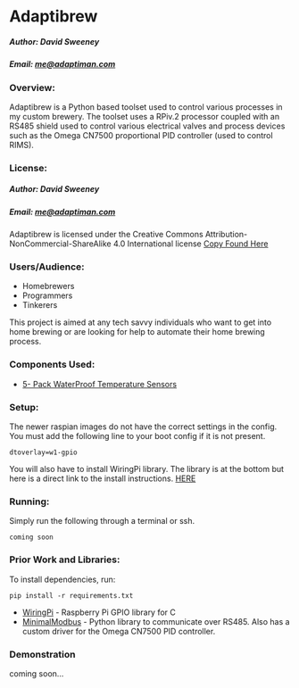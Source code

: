 # Adaptibrew
##### Author: David Sweeney
##### Email:  me@adaptiman.com

### Overview:
Adaptibrew is a Python based toolset used to control various processes in my custom brewery. The toolset uses a RPiv.2 processor coupled with an RS485 shield used to control various electrical valves and process devices such as the Omega CN7500 proportional PID controller (used to control RIMS).

### License:
##### Author: David Sweeney
##### Email:  me@adaptiman.com
Adaptibrew is licensed under the Creative Commons Attribution-NonCommercial-ShareAlike 4.0 International license [Copy Found Here](http://creativecommons.org/licenses/by-nc-sa/4.0/)

### Users/Audience:
 * Homebrewers
 * Programmers
 * Tinkerers

This project is aimed at any tech savvy individuals who want to get into home brewing or are looking for help to automate their home brewing process.

### Components Used:
 * [5- Pack WaterProof Temperature Sensors](http://www.amazon.com/gp/product/B00EU70ZL8/ref=oh_aui_detailpage_o02_s00?ie=UTF8&psc=1)

### Setup:
The newer raspian images do not have the correct settings in the config. You must add the following line to your boot config if it is not present.
```shell
dtoverlay=w1-gpio
```

You will also have to install WiringPi library. The library is at the bottom but here is a direct link to the install instructions. [HERE](http://wiringpi.com/download-and-install/)

### Running:
Simply run the following through a terminal or ssh.
```shell
coming soon
```

### Prior Work and Libraries:
  To install dependencies, run:
  ```
  pip install -r requirements.txt
  ```
 * [WiringPi](http://wiringpi.com) - Raspberry Pi GPIO library for C
 * [MinimalModbus](https://minimalmodbus.readthedocs.io/en/master/) - Python library to communicate over RS485. Also has a custom driver for the Omega CN7500 PID controller.

### Demonstration
coming soon...
